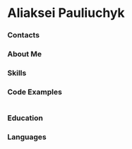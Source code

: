 # Aliaksei Pauliuchyk
### Contacts
### About Me
### Skills
### Code Examples
```

```
### Education
### Languages